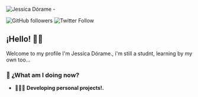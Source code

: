 
![Jessica Dórame -](![Image](https://github.com/user-attachments/assets/0807dc2b-8d83-4aa6-8274-3af9309b7b30))

![GitHub followers](https://img.shields.io/github/followers/Jessica-Dorame?label=Follow%20me%20on%20GitHub&style=for-the-badge)
![Twitter Follow](https://img.shields.io/twitter/follow/Jessica_Dorame_?label=Follow%20me%20on%20Twitter&style=for-the-badge)

## ¡Hello! 👋🏻

Welcome to my profile I'm Jessica Dórame., i'm still a studnt, learning by my own too...

### 🚀 ¿What am I doing now?

- 👨🏻‍💻 **Developing personal projects!.**
